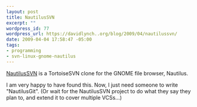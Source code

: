 ```yaml
--- 
layout: post
title: NautilusSVN
excerpt: ""
wordpress_id: 77
wordpress_url: https://davidlynch..org/blog/2009/04/nautilussvn/
date: 2009-04-04 17:58:47 -05:00
tags: 
- programming
- svn-linux-gnome-nautilus
---
```

[NautilusSVN](http://code.google.com/p/nautilussvn/) is a TortoiseSVN clone for the GNOME file browser, Nautilus.

I am very happy to have found this. Now, I just need someone to write "NautilusGit". (Or wait for the NautilusSVN project to do what they say they plan to, and extend it to cover multiple VCSs...)
